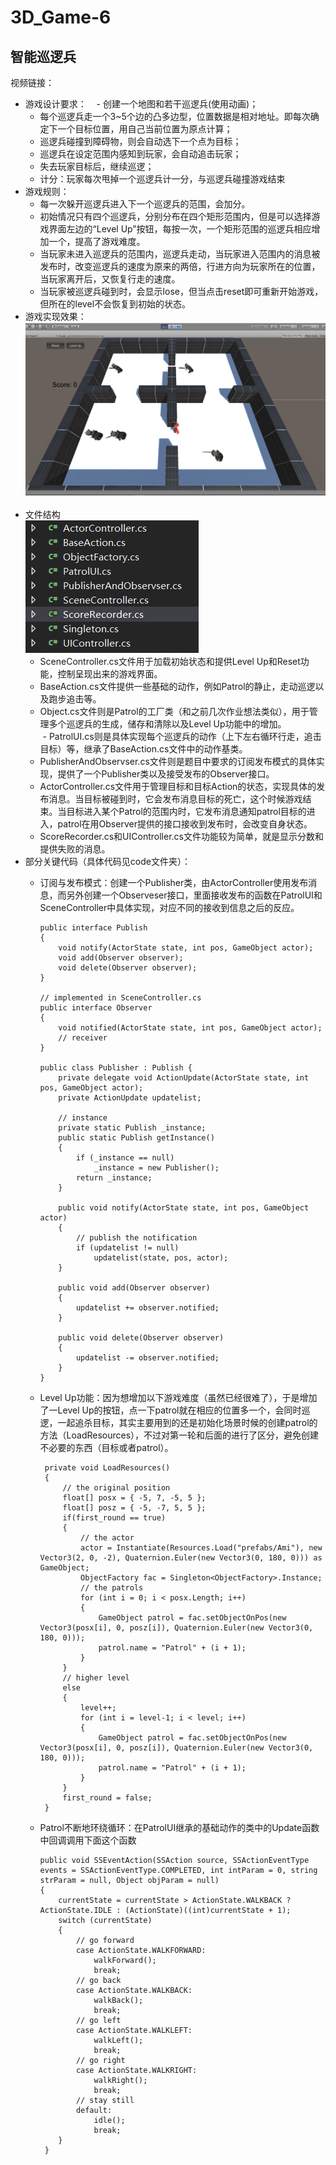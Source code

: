 # 3D_Game-6  
## 智能巡逻兵  
视频链接：  
- 游戏设计要求：  
  - 创建一个地图和若干巡逻兵(使用动画)；  
  - 每个巡逻兵走一个3~5个边的凸多边型，位置数据是相对地址。即每次确定下一个目标位置，用自己当前位置为原点计算；  
  - 巡逻兵碰撞到障碍物，则会自动选下一个点为目标；  
  - 巡逻兵在设定范围内感知到玩家，会自动追击玩家；  
  - 失去玩家目标后，继续巡逻；  
  - 计分：玩家每次甩掉一个巡逻兵计一分，与巡逻兵碰撞游戏结束  
- 游戏规则：  
  - 每一次躲开巡逻兵进入下一个巡逻兵的范围，会加分。  
  - 初始情况只有四个巡逻兵，分别分布在四个矩形范围内，但是可以选择游戏界面左边的“Level Up”按钮，每按一次，一个矩形范围的巡逻兵相应增加一个，提高了游戏难度。  
  - 当玩家未进入巡逻兵的范围内，巡逻兵走动，当玩家进入范围内的消息被发布时，改变巡逻兵的速度为原来的两倍，行进方向为玩家所在的位置，当玩家离开后，又恢复行走的速度。
  - 当玩家被巡逻兵碰到时，会显示lose，但当点击reset即可重新开始游戏，但所在的level不会恢复到初始的状态。  
- 游戏实现效果：    
![avatar](https://github.com/MockingT/3D_Game-6/blob/master/pictures/result.png)  
- 文件结构  
![avatar](https://github.com/MockingT/3D_Game-6/blob/master/pictures/struct.png)  
  - SceneController.cs文件用于加载初始状态和提供Level Up和Reset功能，控制呈现出来的游戏界面。  
  - BaseAction.cs文件提供一些基础的动作，例如Patrol的静止，走动巡逻以及跑步追击等。  
  - Object.cs文件则是Patrol的工厂类（和之前几次作业想法类似），用于管理多个巡逻兵的生成，储存和清除以及Level Up功能中的增加。  
  - PatrolUI.cs则是具体实现每个巡逻兵的动作（上下左右循环行走，追击目标）等，继承了BaseAction.cs文件中的动作基类。  
  - PublisherAndObservser.cs文件则是题目中要求的订阅发布模式的具体实现，提供了一个Publisher类以及接受发布的Observer接口。  
  - ActorController.cs文件用于管理目标和目标Action的状态，实现具体的发布消息。当目标被碰到时，它会发布消息目标的死亡，这个时候游戏结束。当目标进入某个Patrol的范围内时，它发布消息通知patrol目标的进入，patrol在用Observer提供的接口接收到发布时，会改变自身状态。  
  - ScoreRecorder.cs和UIController.cs文件功能较为简单，就是显示分数和提供失败的消息。  
- 部分关键代码（具体代码见code文件夹）：  
  - 订阅与发布模式：创建一个Publisher类，由ActorController使用发布消息，而另外创建一个Observeser接口，里面接收发布的函数在PatrolUI和SceneController中具体实现，对应不同的接收到信息之后的反应。  
  
  
        public interface Publish
        {
            void notify(ActorState state, int pos, GameObject actor);
            void add(Observer observer);
            void delete(Observer observer);
        }

        // implemented in SceneController.cs
        public interface Observer
        {
            void notified(ActorState state, int pos, GameObject actor);
            // receiver
        }

        public class Publisher : Publish {
            private delegate void ActionUpdate(ActorState state, int pos, GameObject actor);
            private ActionUpdate updatelist;

            // instance
            private static Publish _instance;
            public static Publish getInstance()
            {
                if (_instance == null)
                    _instance = new Publisher();
                return _instance;
            }

            public void notify(ActorState state, int pos, GameObject actor)
            {
                // publish the notification
                if (updatelist != null)
                    updatelist(state, pos, actor);
            }

            public void add(Observer observer)
            {
                updatelist += observer.notified;
            }

            public void delete(Observer observer)
            {
                updatelist -= observer.notified;
            }
        }  
          
          
   - Level Up功能：因为想增加以下游戏难度（虽然已经很难了），于是增加了一Level Up的按钮，点一下patrol就在相应的位置多一个，会同时巡逻，一起追杀目标，其实主要用到的还是初始化场景时候的创建patrol的方法（LoadResources），不过对第一轮和后面的进行了区分，避免创建不必要的东西（目标或者patrol）。  
  
          private void LoadResources()
          {
              // the original position
              float[] posx = { -5, 7, -5, 5 };
              float[] posz = { -5, -7, 5, 5 };
              if(first_round == true)
              {
                  // the actor
                  actor = Instantiate(Resources.Load("prefabs/Ami"), new Vector3(2, 0, -2), Quaternion.Euler(new Vector3(0, 180, 0))) as GameObject;
                  ObjectFactory fac = Singleton<ObjectFactory>.Instance;
                  // the patrols
                  for (int i = 0; i < posx.Length; i++)
                  {
                      GameObject patrol = fac.setObjectOnPos(new Vector3(posx[i], 0, posz[i]), Quaternion.Euler(new Vector3(0, 180, 0)));
                      patrol.name = "Patrol" + (i + 1);
                  }
              }
              // higher level
              else
              {
                  level++;
                  for (int i = level-1; i < level; i++)
                  {
                      GameObject patrol = fac.setObjectOnPos(new Vector3(posx[i], 0, posz[i]), Quaternion.Euler(new Vector3(0, 180, 0)));
                      patrol.name = "Patrol" + (i + 1);
                  }
              }
              first_round = false;
          }  
          
          
    - Patrol不断地环绕循环：在PatrolUI继承的基础动作的类中的Update函数中回调调用下面这个函数  
  
          public void SSEventAction(SSAction source, SSActionEventType events = SSActionEventType.COMPLETED, int intParam = 0, string strParam = null, Object objParam = null)
          {
              currentState = currentState > ActionState.WALKBACK ? ActionState.IDLE : (ActionState)((int)currentState + 1);
              switch (currentState)
              {
                  // go forward
                  case ActionState.WALKFORWARD:
                      walkForward();
                      break;
                  // go back
                  case ActionState.WALKBACK:
                      walkBack();
                      break;
                  // go left
                  case ActionState.WALKLEFT:
                      walkLeft();
                      break;
                  // go right
                  case ActionState.WALKRIGHT:
                      walkRight();
                      break;
                  // stay still
                  default:
                      idle();
                      break;
              }
           }
